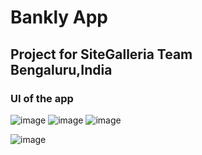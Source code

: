 <h1> Bankly App </h1>

<h2>Project for SiteGalleria Team<br>
 Bengaluru,India</h2>
 
 <h3> UI of the app</h3>

![image](https://user-images.githubusercontent.com/98759564/226107803-f30830f9-dd95-4baf-b132-125a5b749ac7.png)
![image](https://user-images.githubusercontent.com/98759564/226107843-322279fe-0492-4c96-83cc-c659f44d3c4d.png)
![image](https://user-images.githubusercontent.com/98759564/226107861-766576c6-adf3-4724-9801-12f1d428fabe.png)

![image](https://user-images.githubusercontent.com/98759564/226107878-30563e60-a44c-463c-8854-84aff8e2b39b.png)

